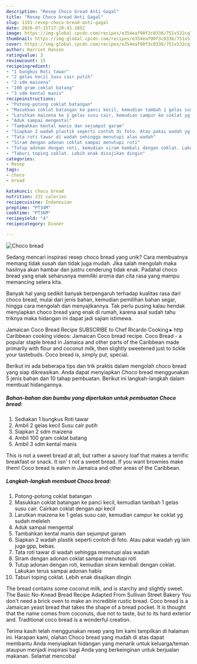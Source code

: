 ```yaml
---
description: "Resep Choco bread Anti Gagal"
title: "Resep Choco bread Anti Gagal"
slug: 1191-resep-choco-bread-anti-gagal
date: 2020-07-15T17:20:43.185Z
image: https://img-global.cpcdn.com/recipes/e354eaf90f3c0336/751x532cq70/choco-bread-foto-resep-utama.jpg
thumbnail: https://img-global.cpcdn.com/recipes/e354eaf90f3c0336/751x532cq70/choco-bread-foto-resep-utama.jpg
cover: https://img-global.cpcdn.com/recipes/e354eaf90f3c0336/751x532cq70/choco-bread-foto-resep-utama.jpg
author: Harriet Hanson
ratingvalue: 3
reviewcount: 15
recipeingredient:
- "1 bungkus Roti tawar"
- "2 gelas kecil Susu cair putih"
- "2 sdm maizena"
- "100 gram coklat batang"
- "3 sdm kental manis"
recipeinstructions:
- "Potong-potong coklat batangan"
- "Masukkan coklat batangan ke panci kecil, kemudian tambah 1 gelas susu cair. Cairkan coklat dengan api kecil"
- "Larutkan maizena ke 1 gelas susu cair, kemudian campur ke coklat yg sudah meleleh"
- "Aduk sampai mengental"
- "Tambahkan kental manis dan sejumput garam"
- "Siapkan 2 wadah plastik seperti contoh di foto. Atau pakai wadah yg lain juga gpp, bebas."
- "Tata roti tawar di wadah sehingga menutupi alas wadah"
- "Siram dengan adonan coklat sampai menutupi roti"
- "Tutup adonan dengan roti, kemudian siram kembali dengan coklat. Lakukan terus sampai adonan habis"
- "Taburi toping coklat. Lebih enak disajikan dingin"
categories:
- Resep
tags:
- choco
- bread

katakunci: choco bread 
nutrition: 222 calories
recipecuisine: Indonesian
preptime: "PT34M"
cooktime: "PT36M"
recipeyield: "4"
recipecategory: Dinner

---
```



![Choco bread](https://img-global.cpcdn.com/recipes/e354eaf90f3c0336/751x532cq70/choco-bread-foto-resep-utama.jpg)

Sedang mencari inspirasi resep choco bread yang unik? Cara membuatnya memang tidak susah dan tidak juga mudah. Jika salah mengolah maka hasilnya akan hambar dan justru cenderung tidak enak. Padahal choco bread yang enak seharusnya memiliki aroma dan cita rasa yang mampu memancing selera kita.

Banyak hal yang sedikit banyak berpengaruh terhadap kualitas rasa dari choco bread, mulai dari jenis bahan, kemudian pemilihan bahan segar, hingga cara mengolah dan menyajikannya. Tak perlu pusing kalau hendak menyiapkan choco bread yang enak di rumah, karena asal sudah tahu triknya maka hidangan ini dapat jadi sajian istimewa.

Jamaican Coco Bread Recipe SUBSCRIBE to Chef Ricardo Cooking ▸ http Caribbean cooking videos: Jamaican Coco bread recipe. Coco Bread - a popular staple bread in Jamaica and other parts of the Caribbean made primarily with flour and coconut milk, then slightly sweetened just to tickle your tastebuds. Coco bread is, simply put, special.


Berikut ini ada beberapa tips dan trik praktis dalam mengolah choco bread yang siap dikreasikan. Anda dapat menyiapkan Choco bread menggunakan 5 jenis bahan dan 10 tahap pembuatan. Berikut ini langkah-langkah dalam membuat hidangannya.

<!--inarticleads1-->

##### Bahan-bahan dan bumbu yang diperlukan untuk pembuatan Choco bread:

1. Sediakan 1 bungkus Roti tawar
1. Ambil 2 gelas kecil Susu cair putih
1. Siapkan 2 sdm maizena
1. Ambil 100 gram coklat batang
1. Ambil 3 sdm kental manis


This is not a sweet bread at all, but rather a savory loaf that makes a terrific breakfast or snack. It isn&#39; t not a sweet bread. If you want brownies make them! Coco bread is eaten in Jamaica and other areas of the Caribbean. 

<!--inarticleads2-->

##### Langkah-langkah membuat Choco bread:

1. Potong-potong coklat batangan
1. Masukkan coklat batangan ke panci kecil, kemudian tambah 1 gelas susu cair. Cairkan coklat dengan api kecil
1. Larutkan maizena ke 1 gelas susu cair, kemudian campur ke coklat yg sudah meleleh
1. Aduk sampai mengental
1. Tambahkan kental manis dan sejumput garam
1. Siapkan 2 wadah plastik seperti contoh di foto. Atau pakai wadah yg lain juga gpp, bebas.
1. Tata roti tawar di wadah sehingga menutupi alas wadah
1. Siram dengan adonan coklat sampai menutupi roti
1. Tutup adonan dengan roti, kemudian siram kembali dengan coklat. Lakukan terus sampai adonan habis
1. Taburi toping coklat. Lebih enak disajikan dingin


The bread contains some coconut milk, and is starchy and slightly sweet. The Basic No-Knead Bread Recipe Adapted From Sullivan Street Bakery You don&#39;t need a brick oven to make an incredible rustic bread. Coco bread is a Jamaican yeast bread that takes the shape of a bread pocket. It is thought that the name comes from coconuts, due not to taste, but to its hard exterior and. Traditional coco bread is a wonderful creation. 

Terima kasih telah menggunakan resep yang tim kami tampilkan di halaman ini. Harapan kami, olahan Choco bread yang mudah di atas dapat membantu Anda menyiapkan hidangan yang menarik untuk keluarga/teman ataupun menjadi inspirasi bagi Anda yang berkeinginan untuk berjualan makanan. Selamat mencoba!
